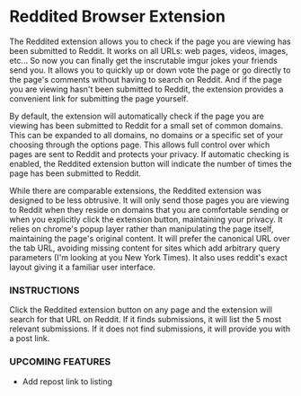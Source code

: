 Reddited Browser Extension
==========================

The Reddited extension allows you to check if the page you are viewing has been submitted to Reddit. It works on all URLs: web pages, videos, images, etc... So now you can finally get the inscrutable imgur jokes your friends send you. It allows you to quickly up or down vote the page or go directly to the page's comments without having to search on Reddit. And if the page you are viewing hasn't been submitted to Reddit, the extension provides a convenient link for submitting the page yourself.

By default, the extension will automatically check if the page you are viewing has been submitted to Reddit for a small set of common domains. This can be expanded to all domains, no domains or a specific set of your choosing through the options page. This allows full control over which pages are sent to Reddit and protects your privacy. If automatic checking is enabled, the Reddited extension button will indicate the number of times the page has been submitted to Reddit.

While there are comparable extensions, the Reddited extension was designed to be less obtrusive. It will only send those pages you are viewing to Reddit when they reside on domains that you are comfortable sending or when you explicitly click the extension button, maintaining your privacy. It relies on chrome's popup layer rather than manipulating the page itself, maintaining the page's original content. It will prefer the canonical URL over the tab URL, avoiding missing content for sites which add arbitrary query parameters (I'm looking at you New York Times). It also uses reddit's exact layout giving it a familiar user interface.

### INSTRUCTIONS

Click the Reddited extension button on any page and the extension will search for that URL on Reddit. If it finds submissions, it will list the 5 most relevant submissions. If it does not find submissions, it will provide you with a post link.

###  UPCOMING FEATURES

*  Add repost link to listing

